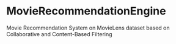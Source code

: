 # MovieRecommendationEngine
Movie Recommendation System on MovieLens dataset based on Collaborative and Content-Based Filtering
